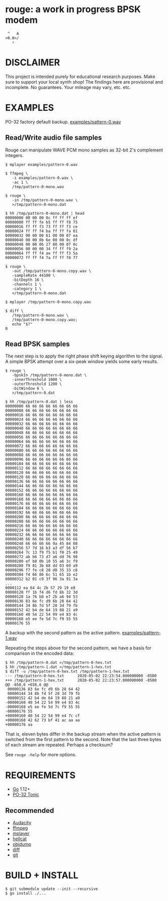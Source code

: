 # rouge: a work in progress BPSK modem

```text
 ^   A
>θ.θ>/
   ♯
```

# DISCLAIMER

This project is intended purely for educational research purposes. Make sure to support your local synth shop! The findings here are provisional and incomplete. No guarantees. Your mileage may vary, etc. etc.

# EXAMPLES

PO-32 factory default backup. [examples/pattern-0.wav](examples/pattern-0.wav)

## Read/Write audio file samples

Rouge can manipulate WAVE PCM mono samples as 32-bit 2's complement integers.

```console
$ mplayer examples/pattern-0.wav

$ ffmpeg \
   -i examples/pattern-0.wav \
   -ac 1 \
   /tmp/pattern-0-mono.wav

$ rouge \
   -in /tmp/pattern-0-mono.wav \
   >/tmp/pattern-0-mono.dat

$ hh /tmp/pattern-0-mono.dat | head
00000000 00 00 00 0c ff ff ff ef
00000008 ff ff fe b5 ff ff f8 75
00000016 ff ff f3 73 ff ff f3 ce
00000024 ff ff f4 ba ff ff fa 01
00000032 00 00 00 61 00 00 07 ea
00000040 00 00 0b 6e 00 00 0c df
00000048 00 00 0b 27 00 00 07 0c
00000056 00 00 00 34 ff ff f9 2a
00000064 ff ff f4 ae ff ff f3 5a
00000072 ff ff f4 7a ff ff f8 77

$ rouge \
   -out /tmp/pattern-0-mono.copy.wav \
   -sampleRate 44100 \
   -bitDepth 16 \
   -channels 1 \
   -category 1 \
   </tmp/pattern-0-mono.dat

$ mplayer /tmp/pattern-0-mono.copy.wav

$ diff \
   /tmp/pattern-0-mono.wav \
   /tmp/pattern-0-mono.copy.wav;
   echo "$?"
0
```

## Read BPSK samples

The next step is to apply the right phase shift keying algorithm to the signal. A simple BPSK attempt over a six-peak window yields some early results.

```console
$ rouge \
   -bpskIn /tmp/pattern-0-mono.dat \
   -innerThreshold 1000 \
   -outerThreshold 1200 \
   -bitWindow 6 \
   >/tmp/pattern-0.dat

$ hh /tmp/pattern-0.dat | less
00000000 66 66 66 66 66 66 66 66
00000008 66 66 66 66 66 66 66 66
00000016 66 66 66 66 66 66 66 66
00000024 66 66 66 66 66 66 66 66
00000032 66 66 66 66 66 66 66 66
00000040 66 66 66 66 66 66 66 66
00000048 66 66 66 66 66 66 66 66
00000056 66 66 66 66 66 66 66 66
00000064 66 66 66 66 66 66 66 66
00000072 66 66 66 66 66 66 66 66
00000080 66 66 66 66 66 66 66 66
00000088 66 66 66 66 66 66 66 66
00000096 66 66 66 66 66 66 66 66
00000104 66 66 66 66 66 66 66 66
00000112 66 66 66 66 66 66 66 66
00000120 66 66 66 66 66 66 66 66
00000128 66 66 66 66 66 66 66 66
00000136 66 66 66 66 66 66 66 66
00000144 66 66 66 66 66 66 66 66
00000152 66 66 66 66 66 66 66 66
00000160 66 66 66 66 66 66 66 66
00000168 66 66 66 66 66 66 66 66
00000176 66 66 66 66 66 66 66 66
00000184 66 66 66 66 66 66 66 66
00000192 66 66 66 66 66 66 66 66
00000200 66 66 66 66 66 66 66 66
00000208 66 66 66 66 66 66 66 66
00000216 66 66 66 66 66 66 66 66
00000224 66 66 66 66 66 66 66 66
00000232 66 66 66 66 66 66 66 66
00000240 66 66 66 66 66 66 66 66
00000248 66 66 66 66 9a 45 84 08
00000256 57 7d 16 b3 a3 df 56 b7
00000264 7c 13 f9 f5 b1 f0 25 49
00000272 ab b6 73 d7 a6 dd 76 98
00000280 ef b8 0b 10 55 a6 3c f9
00000288 f9 81 3b 68 dd 03 69 a9
00000296 f7 fe c8 28 d8 35 33 c6
00000304 f4 66 86 6c 51 65 1b e2
00000312 b2 01 c9 3f 96 3a 91 3a
...
0000112 ea 64 4c 2b 57 29 19 e8
00000120 ff 1b f4 d6 fd 8b 32 3d
00000128 1a 76 b8 e7 2b a6 94 53
00000136 83 6e fc d9 6b 28 64 42
00000144 34 8b fd 5f 20 3d 79 fb
00000152 42 b4 de 64 19 88 21 a9
00000160 40 54 22 54 99 e4 83 4c
00000168 e5 ee fe 5d 7c f9 55 55
00000176 55
```

A backup with the second pattern as the active pattern. [examples/pattern-1.wav](examples/pattern-1.wav)

Repeating the steps above for the second pattern, we have a basis for comparison in the encoded data:

```console
$ hh /tmp/pattern-0.dat >/tmp/pattern-0-hex.txt
$ hh /tmp/pattern-1.dat >/tmp/pattern-1-hex.txt
$ diff -u /tmp/pattern-0-hex.txt /tmp/pattern-1-hex.txt
--- /tmp/pattern-0-hex.txt      2020-05-02 22:23:54.000000000 -0500
+++ /tmp/pattern-1-hex.txt      2020-05-02 22:23:57.000000000 -0500
@@ -658,6 +658,6 @@
 00000136 83 6e fc d9 6b 28 64 42
 00000144 34 8b fd 5f 20 3d 79 fb
 00000152 42 b4 de 64 19 88 21 a9
-00000160 40 54 22 54 99 e4 83 4c
-00000168 e5 ee fe 5d 7c f9 55 55
-00000176 55
+00000160 40 54 22 54 99 e4 7c cf
+00000168 42 62 73 bf 41 ac aa aa
+00000176 aa
```

That is, eleven bytes differ in the backup stream when the active pattern is switched from the first pattern to the second. Note that the last three bytes of each stream are repeated. Perhaps a checksum?

See `rouge -help` for more options.

# REQUIREMENTS

* [Go](https://golang.org/) 1.12+
* [PO-32 Tonic](https://teenage.engineering/products/po-32)

## Recommended

* [Audacity](https://www.audacityteam.org/)
* [ffmpeg](https://www.ffmpeg.org/)
* [mplayer](http://www.mplayerhq.hu/)
* [hellcat](https://github.com/mcandre/hellcat)
* [objdump](https://linux.die.net/man/1/objdump)
* [diff](https://linux.die.net/man/1/diff)
* [git](https://git-scm.com/)

# BUILD + INSTALL

```console
$ git submodule update --init --recursive
$ go install ./...
```
